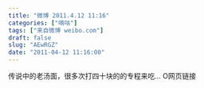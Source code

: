 ```yaml
---
title: "微博 2011.4.12 11:16"
categories: ["嘀咕"]
tags: ["来自微博 weibo.com"]
draft: false
slug: "AEwRGZ"
date: "2011-04-12 11:16:00"
---
```


<p>传说中的老汤面，很多次打四十块的的专程来吃… O网页链接 ​​​​</p>
